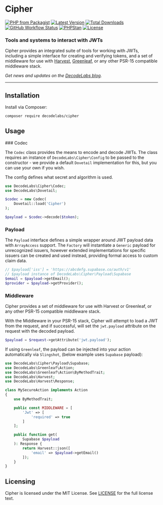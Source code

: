 # Cipher

[![PHP from Packagist](https://img.shields.io/packagist/php-v/decodelabs/cipher?style=flat)](https://packagist.org/packages/decodelabs/cipher)
[![Latest Version](https://img.shields.io/packagist/v/decodelabs/cipher.svg?style=flat)](https://packagist.org/packages/decodelabs/cipher)
[![Total Downloads](https://img.shields.io/packagist/dt/decodelabs/cipher.svg?style=flat)](https://packagist.org/packages/decodelabs/cipher)
[![GitHub Workflow Status](https://img.shields.io/github/actions/workflow/status/decodelabs/cipher/integrate.yml?branch=develop)](https://github.com/decodelabs/cipher/actions/workflows/integrate.yml)
[![PHPStan](https://img.shields.io/badge/PHPStan-enabled-44CC11.svg?longCache=true&style=flat)](https://github.com/phpstan/phpstan)
[![License](https://img.shields.io/packagist/l/decodelabs/cipher?style=flat)](https://packagist.org/packages/decodelabs/cipher)

### Tools and systems to interact with JWTs

Cipher provides an integrated suite of tools for working with JWTs, including a simple interface for creating and verifying tokens, and a set of middleware for use with [Harvest](https://github.com/decodelabs/harvest), [Greenleaf](https://github.com/decodelabs/greenleaf), or any other PSR-15 compatible middleware stack.

_Get news and updates on the [DecodeLabs blog](https://blog.decodelabs.com)._

---

## Installation

Install via Composer:

```bash
composer require decodelabs/cipher
```

## Usage

### Codec

The <code>Codec</code> class provides the means to encode and decode JWTs.
The class requires an instance of <code>DecodeLabs\Cipher\Config</code> to be passed to the constructor - we provide a default <code>Dovetail</code> implementation for this, but you can use your own if you wish.

The config defines what secret and algorithm is used.

```php
use DecodeLabs\Cipher\Codec;
use DecodeLabs\Dovetail;

$codec = new Codec(
    Dovetail::load('Cipher')
);

$payload = $codec->decode($token);
```

### Payload

The <code>Payload</code> interface defines a simple wrapper around JWT payload data with <code>ArrayAccess</code> support. The <code>Factory</code> will instantiate a <code>Generic</code> payload for unrecognized issuers, however extended implementations for specific issuers can be created and used instead, providing formal access to custom claim data.

```php
// $payload['iss'] = 'https://abcdefg.supabase.co/auth/v1'
// $payload instance of DecodeLabs\Cipher\Payload\Supabase
$email = $payload->getEmail();
$provider = $payload->getProvider();
```

### Middleware

Cipher provides a set of middleware for use with Harvest or Greenleaf, or any other PSR-15 compatible middleware stack.

With the Middleware in your PSR-15 stack, Cipher will attempt to load a JWT from the request, and if successful, will set the <code>jwt.payload</code> attribute on the request with the decoded payload.

```php
$payload = $request->getAttribute('jwt.payload');
```

If using <code>Greenleaf</code>, the payload can be injected into your action automatically via <code>Slingshot</code>, (below example uses <code>Supabase</code> payload):

```php
use DecodeLabs\Cipher\Payload\Supabase;
use DecodeLabs\Greenleaf\Action;
use DecodeLabs\Greenleaf\Action\ByMethodTrait;
use DecodeLabs\Harvest;
use DecodeLabs\Harvest\Response;

class MySecureAction implements Action
{
    use ByMethodTrait;

    public const MIDDLEWARE = [
        'Jwt' => [
            'required' => true
        ]
    ];

    public function get(
        Supabase $payload
    ): Response {
        return Harvest::json([
            'email' => $payload->getEmail()
        ]);
    }
}
```

## Licensing

Cipher is licensed under the MIT License. See [LICENSE](./LICENSE) for the full license text.
